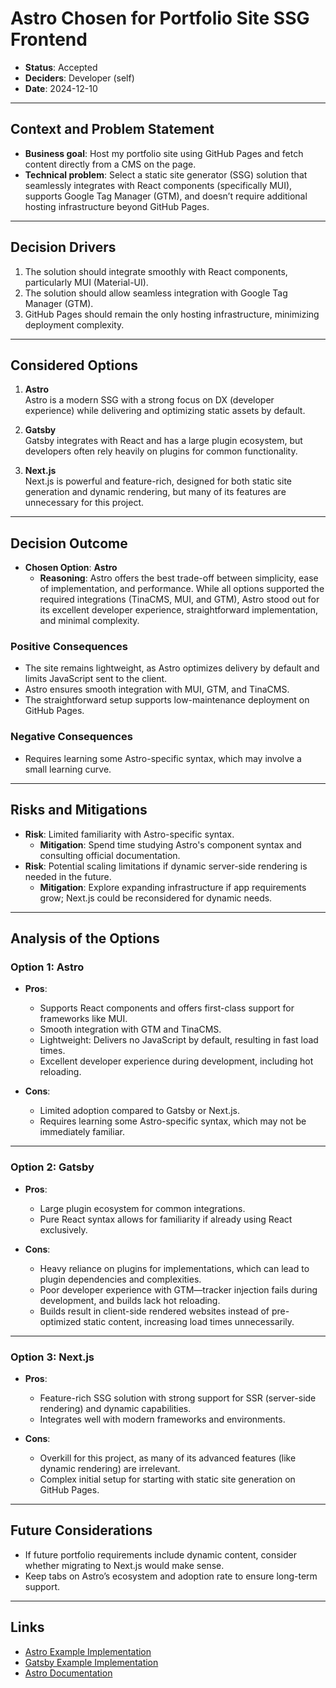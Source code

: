 # Astro Chosen for Portfolio Site SSG Frontend

- **Status**: Accepted
- **Deciders**: Developer (self)
- **Date**: 2024-12-10

---

## Context and Problem Statement

- **Business goal**: Host my portfolio site using GitHub Pages and fetch content directly from a CMS on the page.
- **Technical problem**: Select a static site generator (SSG) solution that seamlessly integrates with React components (specifically MUI), supports Google Tag Manager (GTM), and doesn’t require additional hosting infrastructure beyond GitHub Pages.

---

## Decision Drivers

1. The solution should integrate smoothly with React components, particularly MUI (Material-UI).
2. The solution should allow seamless integration with Google Tag Manager (GTM).
3. GitHub Pages should remain the only hosting infrastructure, minimizing deployment complexity.

---

## Considered Options

1. **Astro**  
   Astro is a modern SSG with a strong focus on DX (developer experience) while delivering and optimizing static assets by default.

2. **Gatsby**  
   Gatsby integrates with React and has a large plugin ecosystem, but developers often rely heavily on plugins for common functionality.

3. **Next.js**  
   Next.js is powerful and feature-rich, designed for both static site generation and dynamic rendering, but many of its features are unnecessary for this project.

---

## Decision Outcome

- **Chosen Option**: **Astro**
  - **Reasoning**: Astro offers the best trade-off between simplicity, ease of implementation, and performance. While all options supported the required integrations (TinaCMS, MUI, and GTM), Astro stood out for its excellent developer experience, straightforward implementation, and minimal complexity.

### Positive Consequences

- The site remains lightweight, as Astro optimizes delivery by default and limits JavaScript sent to the client.
- Astro ensures smooth integration with MUI, GTM, and TinaCMS.
- The straightforward setup supports low-maintenance deployment on GitHub Pages.

### Negative Consequences

- Requires learning some Astro-specific syntax, which may involve a small learning curve.

---

## Risks and Mitigations

- **Risk**: Limited familiarity with Astro-specific syntax.
  - **Mitigation**: Spend time studying Astro's component syntax and consulting official documentation.
- **Risk**: Potential scaling limitations if dynamic server-side rendering is needed in the future.
  - **Mitigation**: Explore expanding infrastructure if app requirements grow; Next.js could be reconsidered for dynamic needs.

---

## Analysis of the Options

### **Option 1: Astro**

- **Pros**:
  - Supports React components and offers first-class support for frameworks like MUI.
  - Smooth integration with GTM and TinaCMS.
  - Lightweight: Delivers no JavaScript by default, resulting in fast load times.
  - Excellent developer experience during development, including hot reloading.

- **Cons**:
  - Limited adoption compared to Gatsby or Next.js.
  - Requires learning some Astro-specific syntax, which may not be immediately familiar.

---

### **Option 2: Gatsby**

- **Pros**:
  - Large plugin ecosystem for common integrations.
  - Pure React syntax allows for familiarity if already using React exclusively.

- **Cons**:
  - Heavy reliance on plugins for implementations, which can lead to plugin dependencies and complexities.
  - Poor developer experience with GTM—tracker injection fails during development, and builds lack hot reloading.
  - Builds result in client-side rendered websites instead of pre-optimized static content, increasing load times unnecessarily.

---

### **Option 3: Next.js**

- **Pros**:
  - Feature-rich SSG solution with strong support for SSR (server-side rendering) and dynamic capabilities.
  - Integrates well with modern frameworks and environments.

- **Cons**:
  - Overkill for this project, as many of its advanced features (like dynamic rendering) are irrelevant.
  - Complex initial setup for starting with static site generation on GitHub Pages.

---

## Future Considerations

- If future portfolio requirements include dynamic content, consider whether migrating to Next.js would make sense.
- Keep tabs on Astro’s ecosystem and adoption rate to ensure long-term support.

---

## Links

- [Astro Example Implementation](https://github.com/neviaumi/portfolio/tree/01a13b5474975d993d23a6511cadd20fdf0c47cf/systems/web)
- [Gatsby Example Implementation](https://github.com/neviaumi/portfolio/tree/8e586e18ec0ddd5998d3a2f2a4509a9d5cb72d4b/systems/web/src)
- [Astro Documentation](https://astro.build/)